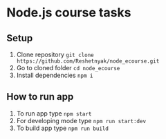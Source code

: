 # Node.js course tasks

## Setup

1. Clone repository `git clone https://github.com/Reshetnyak/node_ecourse.git`
2. Go to cloned folder `cd node_ecourse`
3. Install dependencies `npm i`

## How to run app

1. To run app type `npm start`
2. For developing mode type `npm run start:dev`
3. To build app type `npm run build`